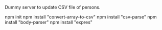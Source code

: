 Dummy server to update CSV file of persons.

npm init
npm install "convert-array-to-csv"
npm install "csv-parse"
npm install "body-parser"
npm install "expres"